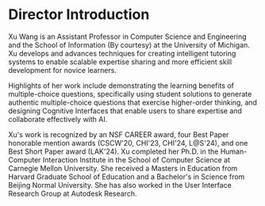 # Director Introduction

Xu Wang is an Assistant Professor in Computer Science and Engineering and the School of Information (By courtesy) at the University of Michigan. Xu develops and advances techniques for creating intelligent tutoring systems to enable scalable expertise sharing and more efficient skill development for novice learners.

Highlights of her work include demonstrating the learning benefits of multiple-choice questions, specifically using student solutions to generate authentic multiple-choice questions that exercise higher-order thinking, and designing Cognitive Interfaces that enable users to share expertise and collaborate effectively with AI.

Xu's work is recognized by an NSF CAREER award, four Best Paper honorable mention awards (CSCW'20, CHI'23, CHI'24, L@S'24), and one Best Short Paper award (LAK'24). Xu completed her Ph.D. in the Human-Computer Interaction Institute in the School of Computer Science at Carnegie Mellon University. She received a Masters in Education from Harvard Graduate School of Education and a Bachelor's in Science from Beijing Normal University. She has also worked in the User Interface Research Group at Autodesk Research.